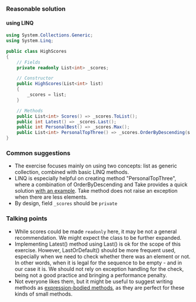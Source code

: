 ### Reasonable solution

#### using LINQ 

```csharp
using System.Collections.Generic;
using System.Linq;

public class HighScores
{
    // Fields
    private readonly List<int> _scores; 

    // Constructor
    public HighScores(List<int> list)
    {
        _scores = list;
    }

    // Methods
    public List<int> Scores() => _scores.ToList(); 
    public int Latest() => _scores.Last();
    public int PersonalBest() => _scores.Max();
    public List<int> PersonalTopThree() => _scores.OrderByDescending(s => s).Take(3).ToList();
}
```

### Common suggestions
- The exercise focuses mainly on using two concepts: list as generic collection, combined with basic LINQ methods. 
- LINQ is especially helpful on creating method "PersonalTopThree", where a combination of OrderByDescending and Take provides a quick solution [with an example](https://docs.microsoft.com/en-us/dotnet/api/system.linq.enumerable.take?view=netcore-2.1). Take method does not raise an exception when there are less elements. 
- By design, field `_scores` should be `private`
    
### Talking points

- While scores could be made `readonly` here, it may be not a general recommendation. We might expect the class to be further expanded.
- Implementing Latest() method using Last() is ok for the scope of this exercise. However, LastOrDefault() should be more frequent used, especially when we need to check whether there was an element or not. In other words, when it is legal for the sequence to be empty - and in our case it is. We should not rely on exception handling for the check, being not a good practice and bringing a performance penalty.
- Not everyone likes them, but it might be useful to suggest writing methods as  [expression-bodied methods](https://docs.microsoft.com/en-us/dotnet/csharp/programming-guide/statements-expressions-operators/expression-bodied-members#methods), as they are perfect for these kinds of small methods.
